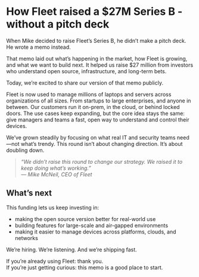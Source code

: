 # How Fleet raised a $27M Series B - without a pitch deck

When Mike decided to raise Fleet’s Series B, he didn’t make a pitch deck.  
He wrote a memo instead.

That memo laid out what’s happening in the market, how Fleet is growing, and what we want to build next. It helped us raise $27 million from investors who understand open source, infrastructure, and long-term bets.

Today, we’re excited to share our version of that memo publicly.

Fleet is now used to manage millions of laptops and servers across organizations of all sizes. From startups to large enterprises, and anyone in between. Our customers run it on-prem, in the cloud, or behind locked doors. The use cases keep expanding, but the core idea stays the same: give managers and teams a fast, open way to understand and control their devices.

We’ve grown steadily by focusing on what real IT and security teams need—not what’s trendy. This round isn’t about changing direction. It’s about doubling down.

> *“We didn’t raise this round to change our strategy. We raised it to keep doing what’s working.”*  
> *— Mike McNeil, CEO of Fleet*


## What’s next

This funding lets us keep investing in:

- making the open source version better for real-world use  
- building features for large-scale and air-gapped environments  
- making it easier to manage devices across platforms, clouds, and networks

We’re hiring. We’re listening. And we’re shipping fast.

If you’re already using Fleet: thank you.  
If you’re just getting curious: this memo is a good place to start.

<meta name="articleTitle" value="How Fleet raised a $27M Series B - without a pitch deck.">
<meta name="authorFullName" value="Irena Reedy">
<meta name="authorGitHubUsername" value="irenareedy">
<meta name="category" value="articles">
<meta name="publishedOn" value="2025-07-02">
<meta name="description" value="When Mike decided to raise Fleet’s Series B, he didn’t make a pitch deck. He wrote a memo instead.">

